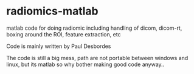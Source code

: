 # radiomics-matlab
matlab code for doing radiomic including handling of dicom, dicom-rt, boxing around the ROI, feature extraction, etc

Code is mainly written by Paul Desbordes

The code is still a big mess, path are not portable between windows and linux, but its matlab so why bother making good code anyway.. 
